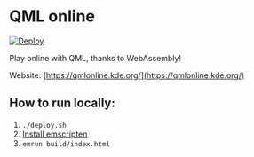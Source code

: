 # QML online

[![Deploy](https://binary-factory.kde.org/job/Website_qmlonline-kde-org/badge/icon?subject=Deploy)](https://binary-factory.kde.org/job/Website_qmlonline-kde-org/)

Play online with QML, thanks to WebAssembly!

Website: [https://qmlonline.kde.org/](https://qmlonline.kde.org/)

## How to run locally:

1. `./deploy.sh`
2. [Install emscripten](https://emscripten.org/docs/getting_started/downloads.html#installation-instructions-using-the-emsdk-recommended)
3. `emrun build/index.html`
